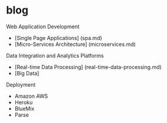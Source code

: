 # blog

Web Application Development

* [Single Page Applications] (spa.md)
* [Micro-Services Architecture] (microservices.md)

Data Integration and Analytics Platforms

* [Real-time Data Processing] (real-time-data-processing.md)
* [Big Data]

Deployment

* Amazon AWS
* Heroku
* BlueMix
* Parse

